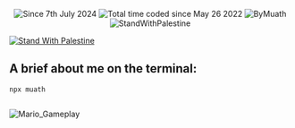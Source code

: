 <!-- 2024 07 07 | 10:41 - 1 -->
<p align="center">
    <img src="https://komarev.com/ghpvc/?username=ByMuath&label=Visits&color=0e75b6&style=flat" alt="Since 7th July 2024" />
    <img src="https://wakatime.com/badge/user/caa98403-bf58-4655-a14f-0e8425d6225b.svg" alt="Total time coded since May 26 2022" />
    <img src="https://user-badge.committers.top/yemen/muath-ye.svg?username=muath-ye&color=0e75b6&style=flat" alt="ByMuath" />
    <img src="https://raw.githubusercontent.com/TheBSD/StandWithPalestine/main/badges/StandWithPalestine.svg" alt="StandWithPalestine" />
</p>

[![Stand With Palestine](https://raw.githubusercontent.com/TheBSD/StandWithPalestine/main/banner-no-action.svg)](https://TheBSD.github.io/StandWithPalestine/)

## A brief about me on the terminal:

```bs
npx muath


```

![Mario_Gameplay](https://github.com/user-attachments/assets/05983b17-76af-4432-8272-7e90903f5e9d)

